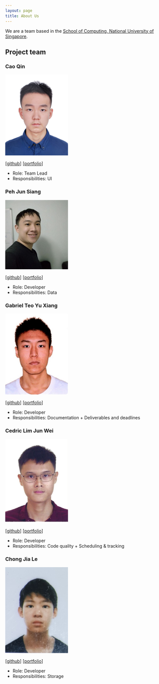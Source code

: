 ```yaml
---
layout: page  
title: About Us
---
```


We are a team based in the [School of Computing, National University of Singapore](http://www.comp.nus.edu.sg).

## Project team

### Cao Qin

<img src="images/ringo1225.png" width="200px">

[[github](http://github.com/Ringo1225)] [[portfolio](team/ringo1225.md)]

* Role: Team Lead
* Responsibilities: UI

### Peh Jun Siang

<img src="images/todoge.png" width="200px">

[[github](https://github.com/todoge)] [[portfolio](team/todoge.md)]

* Role: Developer
* Responsibilities: Data

### Gabriel Teo Yu Xiang

<img src="images/gabrielteo.png" width="200px">

[[github](https://github.com/GabrielTeo)] [[portfolio](team/gabrielteo.md)]

* Role: Developer
* Responsibilities: Documentation + Deliverables and deadlines

### Cedric Lim Jun Wei

<img src="images/cedo8.png" width="200px">

[[github](https://github.com/Cedo8)] [[portfolio](team/cedo8.md)]

* Role: Developer
* Responsibilities: Code quality + Scheduling & tracking

### Chong Jia Le

<img src="images/chiabs.png" width="200px">

[[github](https://github.com/chiabs)] [[portfolio](team/chiabs.md)]

* Role: Developer
* Responsibilities: Storage